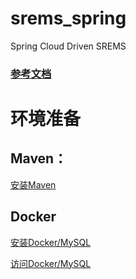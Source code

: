 # srems_spring
Spring Cloud Driven SREMS

### <a href="https://github.com/lenve/vhr/wiki" target="_blank">参考文档</a>

# 环境准备
## Maven：


   <a href="https://www.cnblogs.com/codingcloud/p/5009760.html" target="_blank">安装Maven</a> 

## Docker
   <a href="https://www.jianshu.com/p/746ed277c458" target="_blank">安装Docker/MySQL</a>

   <a href="https://www.cnblogs.com/jjg0519/p/6070241.html" target="_blank">访问Docker/MySQL</a>

   


  
